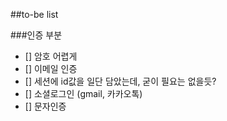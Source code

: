 ##to-be list

###인증 부분

- [] 암호 어렵게
- [] 이메일 인증
- [] 세션에 id값을 일단 담았는데, 굳이 필요는 없을듯?
- [] 소셜로그인 (gmail, 카카오톡)
- [] 문자인증
